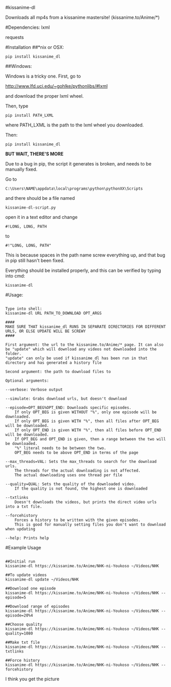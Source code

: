 #kissanime-dl


Downloads all mp4s from a kissanime mastersite!
(kissanime.to/Anime/*)


#Dependencies:
lxml

requests


#Installation
##*nix or OSX:
```
pip install kissanime_dl
```

##Windows:

Windows is a tricky one. First, go to

http://www.lfd.uci.edu/~gohlke/pythonlibs/#lxml

and download the proper lxml wheel.

Then, type
```
pip install PATH_LXML
```
where PATH_LXML is the path to the lxml wheel you downloaded.

Then:
```
pip install kissanime_dl
```

**BUT WAIT, THERE'S MORE**

Due to a bug in pip, the script it generates is broken, and needs to be manually fixed.

Go to 
```
C:\Users\NAME\appdata\local\programs\python\pythonXX\Scripts
```
and there should be a file named
```
kissanime-dl-script.py
```
open it in a text editor and change
```
#!LONG, LONG, PATH
```
to 
```
#!"LONG, LONG, PATH"
```
This is because spaces in the path name screw everything up, and that bug in pip still hasn't been fixed.

Everything should be installed properly, and this can be verified by typing into cmd:
```
kissanime-dl
```


#Usage:
```

Type into shell:
kissanime-dl URL PATH_TO_DOWNLOAD OPT_ARGS

####
MAKE SURE THAT kissanime_dl RUNS IN SEPARATE DIRECTORIES FOR DIFFERENT URLS, OR ELSE UPDATE WILL BE SCREWY
####

First argument: the url to the kissanime.to/Anime/* page. It can also be "update" which will download any videos not downloaded into the folder. 
"update" can only be used if kissanime_dl has been run in that directory and has generated a history file

Second argument: the path to download files to

Optional arguments:

--verbose: Verbose output

--simulate: Grabs download urls, but doesn't download

--episode=OPT_BEG%OPT_END: Downloads specific episodes.
	If only OPT_BEG is given WITHOUT "%", only one episode will be downloaded.
	If only OPT_BEG is given WITH "%", then all files after OPT_BEG will be downloaded.
	If only OPT_END is given WITH "%", then all files before OPT_END will be downloaded.
	If OPT_BEG and OPT_END is given, then a range between the two will be downloaded. 
	"%" literal needs to be between the two. 
	OPT_BEG needs to be above OPT_END in terms of the page

--max_threads=VAL: Sets the max_threads to search for the download urls. 
	The threads for the actual downloading is not affected.
	The actual downloading uses one thread per file

--quality=QUAL: Sets the quality of the downloaded video.
	If the quality is not found, the highest one is downloaded

--txtlinks
	Doesn't downloads the videos, but prints the direct video urls into a txt file.

--forcehistory
	Forces a history to be written with the given episodes.
	This is good for manually setting files you don't want to download when updating

--help: Prints help
```


#Example Usage
```

##Initial run
kissanime-dl https://kissanime.to/Anime/NHK-ni-Youkoso ~/Videos/NHK

##To update videos
kissanime-dl update ~/Videos/NHK

##Download one episode
kissanime-dl https://kissanime.to/Anime/NHK-ni-Youkoso ~/Videos/NHK --episode=5

##Download range of episodes
kissanime-dl https://kissanime.to/Anime/NHK-ni-Youkoso ~/Videos/NHK --episode=20%4

##Choose quality
kissanime-dl https://kissanime.to/Anime/NHK-ni-Youkoso ~/Videos/NHK --quality=1080

##Make txt file
kissanime-dl https://kissanime.to/Anime/NHK-ni-Youkoso ~/Videos/NHK --txtlinks

##Force history
kissanime-dl https://kissanime.to/Anime/NHK-ni-Youkoso ~/Videos/NHK --forcehistory
```
I think you get the picture
